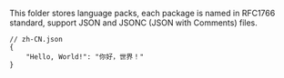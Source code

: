 This folder stores language packs, each package is named in RFC1766 standard,
support JSON and JSONC (JSON with Comments) files.

```jsonc
// zh-CN.json
{
    "Hello, World!": "你好，世界！"
}
```